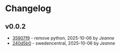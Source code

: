 # Changelog

## v0.0.2

- [35907f9](/35907f9d3d25f5186c53d47febac2a9b2475be94) - remove python, 2025-10-06 by *Jeanne*
- [240d5b0](/240d5b0ab9922c8e6faa37a64c1c7a87f39ecf37) - swedencentral, 2025-10-06 by *Jeanne*



